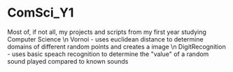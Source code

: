 # ComSci_Y1
Most of, if not all, my projects and scripts from my first year studying Computer Science
\n Vornoi - uses euclidean distance to determine domains of different random points and creates a image
\n DigitRecognition - uses basic speach recognition to determine the "value" of a random sound played compared to known sounds

